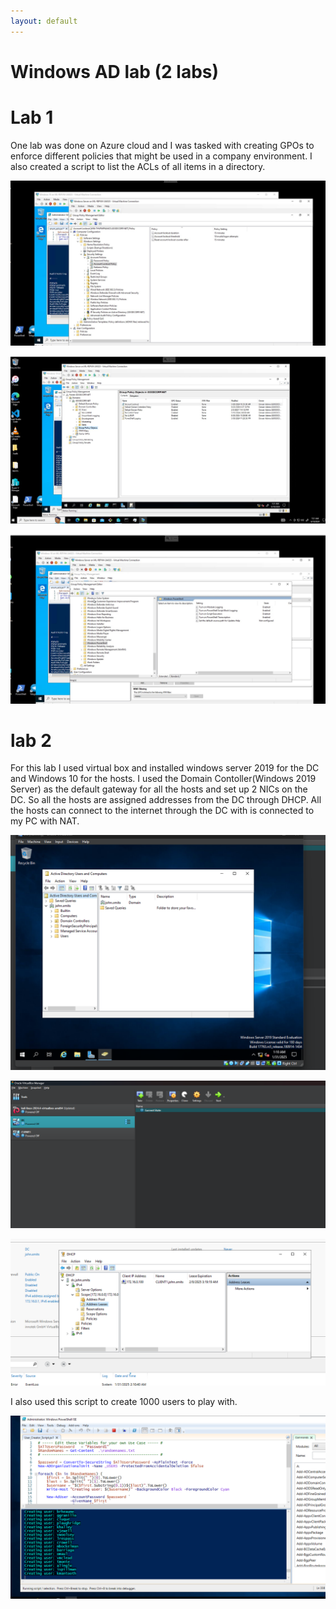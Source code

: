 ```yaml
---
layout: default
---
```


# Windows AD lab (2 labs)

# Lab 1

One lab was done on Azure cloud and I was tasked with creating GPOs to enforce different
policies that might be used in a company environment. I also created a script to list the ACLs
of all items in a directory.


![Account Policies](./images/Account-Lockout-Policies.jpg)

![Account Policies](./images/GPOs.jpg)

![Account Policies](./images/Windows-PowerShell-Policies.jpg)

# lab 2

For this lab I used virtual box and installed windows server 2019 for the DC and Windows 10 
for the hosts. I used the Domain Contoller(Windows 2019 Server) as the default gateway for all the hosts and
set up 2 NICs on the DC. So all the hosts are assigned addresses from the DC through DHCP. All the hosts can
connect to the internet through the DC with is connected to my PC with NAT.

![Account Policies](./images/WindowsADdomain.png)

![Account Policies](./images/MachineScreenshot.png)

![Account Policies](./images/DHCP.png)



I also used this script to create 1000 users to play with.


![Account Policies](./images/RunningUserScript.png)


